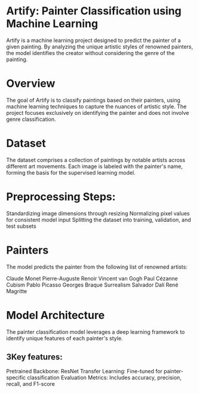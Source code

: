 # Artify: Painter Classification using Machine Learning

Artify is a machine learning project designed to predict the painter of a given painting. By analyzing the unique artistic styles of renowned painters, the model identifies the creator without considering the genre of the painting.

# Overview
The goal of Artify is to classify paintings based on their painters, using machine learning techniques to capture the nuances of artistic style. The project focuses exclusively on identifying the painter and does not involve genre classification.

# Dataset
The dataset comprises a collection of paintings by notable artists across different art movements. Each image is labeled with the painter's name, forming the basis for the supervised learning model.

# Preprocessing Steps:

Standardizing image dimensions through resizing
Normalizing pixel values for consistent model input
Splitting the dataset into training, validation, and test subsets

# Painters
The model predicts the painter from the following list of renowned artists:

Claude Monet
Pierre-Auguste Renoir
Vincent van Gogh
Paul Cézanne
Cubism
Pablo Picasso
Georges Braque
Surrealism
Salvador Dalí
René Magritte

# Model Architecture
The painter classification model leverages a deep learning framework to identify unique features of each painter's style.


## 3Key features:

Pretrained Backbone: ResNet
Transfer Learning: Fine-tuned for painter-specific classification
Evaluation Metrics: Includes accuracy, precision, recall, and F1-score



